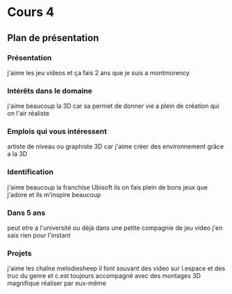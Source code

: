 # Cours 4
## Plan de présentation

### Présentation
j'aime les jeu videos et ça fais 2 ans que je suis a montmorency 

### Intérêts dans le domaine
j'aime beaucoup la 3D car sa permet de donner vie a plein de création qui on l'air réaliste 

### Emplois qui vous intéressent
artiste de niveau ou graphiste 3D car j'aime créer des environnement grâce a la 3D

### Identification
j'aime beaucoup la franchise Ubisoft ils on fais plein de bons jeux que j'adore et ils m'inspire beaucoup

### Dans 5 ans
peut etre a l'université ou déjà dans une petite compagnie de jeu video j'en sais rien pour l'instant

### Projets
j'aime les chaîne melodiesheep il font souvant des video sur l.espace et des truc du genre et c.est toujours accompagné avec des montages 3D magnifique réaliser par eux-même 
